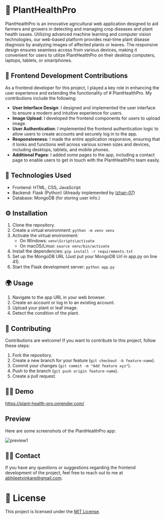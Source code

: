 # 🌱 PlantHealthPro

PlantHealthPro is an innovative agricultural web application designed to aid farmers and growers in detecting and managing crop diseases and plant health issues. Utilizing advanced machine learning and computer vision technologies, our web-based platform provides real-time plant disease diagnosis by analyzing images of affected plants or leaves. The responsive design ensures seamless access from various devices, making it convenient for users to utilize PlantHealthPro on their desktop computers, laptops, tablets, or smartphones.


## 💪 Frontend Development Contributions

As a frontend developer for this project, I played a key role in enhancing the user experience and extending the functionality of # PlantHealthPro. My contributions include the following:

- **User Interface Design**: I designed and implemented the user interface to ensure a modern and intuitive experience for users.
- **Image Upload**: I developed the frontend components for users to upload image.
- **User Authentication**: I implemented the frontend authentication logic to allow users to create accounts and securely log in to the app.
- **Responsiveness**: I made the entire application responsive, ensuring that it looks and functions well across various screen sizes and devices, including desktops, tablets, and mobile phones.
- **Additional Pages**: I added some pages to the app, including a contact page to enable users to get in touch with the PlantHealthPro team easily.


## 🚀 Technologies Used

- Frontend: HTML, CSS, JavaScript
- Backend: Flask (Python) (Already implemented by [Izhan-07](https://github.com/Izhan-07))
- Database: MongoDB (for storing user info.)

## ⚙️ Installation

1. Clone the repository.
2. Create a virtual environment: `python -m venv venv`
3. Activate the virtual environment:
   - On Windows: `venv\Scripts\activate`
   - On macOS/Linux: `source venv/bin/activate`
4. Install the dependencies: `pip install -r requirements.txt`
5. Set up the MongoDB URL (Just put your MongoDB Url in app.py on line 41).
6. Start the Flask development server: `python app.py`

## :earth_africa: Usage 

1. Navigate to the app URL in your web browser.
2. Create an account or log in to an existing account.
3. Upload your plant or leaf image.
4. Detect the condition of the plant.

## :ocean: Contributing

Contributions are welcome! If you want to contribute to this project, follow these steps:

1. Fork the repository.
2. Create a new branch for your feature (`git checkout -b feature-name`).
3. Commit your changes (`git commit -m "Add feature xyz"`).
4. Push to the branch (`git push origin feature-name`).
5. Create a pull request.

## 🏄‍♂️ Demo

https://plant-health-pro.onrender.com/

## Preview

Here are some screenshots of the PlantHealthPro app:

![preview1](https://github.com/abhijeetvinkare/PlantHealthPro/assets/97100940/5f61dfbd-0421-4e4e-81b4-2886b752e220)


## 👩‍🍳 Contact

If you have any questions or suggestions regarding the frontend development of the project, feel free to reach out to me at [abhijeetvinkare@gmail.com](mailto:abhijeetvinkare@gmail.com).


# 🔏 License

This project is licensed under the [MIT License](https://github.com/abhijeetvinkare/PlantHealthPro/blob/main/LICENSE).

